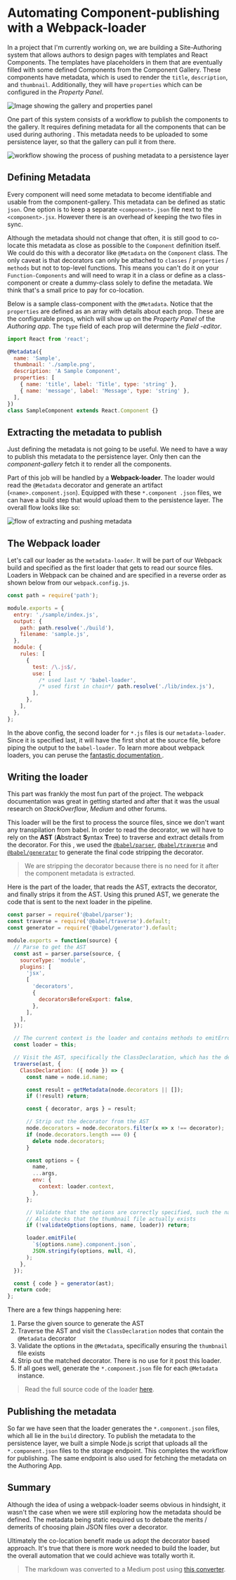 # Automating Component-publishing with a Webpack-loader

In a project that I'm currently working on, we are building a Site-Authoring system that allows
authors to design pages with templates and React Components. The templates have placeholders in them that are
eventually filled with some defined Components from the Component Gallery. These components have
metadata, which is used to render the `title`, `description`, and `thumbnail`. Additionally, they
will have `properties` which can be configured in the _Property Panel_.

![Image showing the gallery and properties panel](images/authoring-app.png)

One part of this system consists of a workflow to publish the components to the
gallery. It requires defining metadata for all the components that can be used during authoring
. This metadata needs to be uploaded to some persistence layer, so that the gallery can pull it from there.

![workflow showing the process of pushing metadata to a persistence layer](images/publishing-workflow.png)

## Defining Metadata

Every component will need some metadata to become identifiable and usable from the component-gallery. This metadata can be defined as static `json`. One option is to keep a separate `<component>.json` file
next to the `<component>.jsx`. However there is an overhead of keeping the two files in sync.

Although the metadata should not change that often, it is still good to co-locate this metadata
as close as possible to the `Component` definition itself. We could do this with a decorator like
`@Metadata` on the `Component` class. The only caveat is that decorators can only be attached to
`classes` / `properties` / `methods` but not to top-level functions. This means you can't do it on
your
`Function-Components` and will need to wrap it in a class or define as a class-component or create
a dummy-class solely to define the metadata. We think that's a small price to pay for co-location.

Below is a sample class-component with the `@Metadata`. Notice that the `properties` are defined
as an
array with details about each prop. These are the configurable props, which will show up on the
_Property Panel_ of the _Authoring app_. The `type` field of each prop will determine the _field
-editor_.

```js
import React from 'react';

@Metadata({
  name: 'Sample',
  thumbnail: './sample.png',
  description: 'A Sample Component',
  properties: [
    { name: 'title', label: 'Title', type: 'string' },
    { name: 'message', label: 'Message', type: 'string' },
  ],
})
class SampleComponent extends React.Component {}
```

## Extracting the metadata to publish

Just defining the metadata is not going to be useful. We need to have a way to publish this
metadata to the persistence layer. Only then can the _component-gallery_ fetch it to render all
the components.

Part of this job will be handled by a **Webpack-loader**. The loader would read the `@Metadata`
decorator and generate an artifact (`<name>.component.json`). Equipped with these `*.component .json` files, we can have a build step that would upload them to the persistence layer. The
overall flow looks like so:

![flow of extracting and pushing metadata](images/publishing-workflow.png)

## The Webpack loader

Let's call our loader as the `metadata-loader`. It will be part of our Webpack build and
specified as the first loader that gets to read our source files. Loaders in Webpack can be
chained and are specified in a reverse order as shown below from our `webpack.config.js`.

```js
const path = require('path');

module.exports = {
  entry: './sample/index.js',
  output: {
    path: path.resolve('./build'),
    filename: 'sample.js',
  },
  module: {
    rules: [
      {
        test: /\.js$/,
        use: [
          /* used last */ 'babel-loader',
          /* used first in chain*/ path.resolve('./lib/index.js'),
        ],
      },
    ],
  },
};
```

In the above config, the second loader for `*.js` files is our `metadata-loader`. Since it is
specified last, it will have the first shot at the source file, before piping the output to the
`babel-loader`. To learn more about webpack loaders, you can peruse the [fantastic documentation
](https://webpack.js.org/api/loaders/).

## Writing the loader

This part was frankly the most fun part of the project. The webpack documentation was great in
getting started and after that it was the usual research on _StackOverflow_, _Medium_ and other
forums.

This loader will be the first to process the source files, since we don't want any
transpilation from babel. In order to read the decorator, we will have to rely on the **AST**
(**A**bstract **S**yntax **T**ree) to traverse and extract details from the decorator. For this
, we used the [`@babel/parser`](https://babeljs.io/docs/en/babel-parser),
[`@babel/traverse`](https://babeljs.io/docs/en/babel-traverse) and
[`@babel/generator`](https://babeljs.io/docs/en/babel-generator) to generate
the final code stripping the decorator.

> We are stripping the decorator because there is no need for it after the component metadata is
> extracted.

Here is the part of the loader, that reads the AST, extracts the decorator, and finally strips it
from the AST. Using this pruned AST, we generate the code that is sent to the next loader in
the pipeline.

```js
const parser = require('@babel/parser');
const traverse = require('@babel/traverse').default;
const generator = require('@babel/generator').default;

module.exports = function(source) {
  // Parse to get the AST
  const ast = parser.parse(source, {
    sourceType: 'module',
    plugins: [
      'jsx',
      [
        'decorators',
        {
          decoratorsBeforeExport: false,
        },
      ],
    ],
  });

  // The current context is the loader and contains methods to emitError, emitFile etc.
  const loader = this;

  // Visit the AST, specifically the ClassDeclaration, which has the decorator
  traverse(ast, {
    ClassDeclaration: ({ node }) => {
      const name = node.id.name;

      const result = getMetadata(node.decorators || []);
      if (!result) return;

      const { decorator, args } = result;

      // Strip out the decorator from the AST
      node.decorators = node.decorators.filter(x => x !== decorator);
      if (node.decorators.length === 0) {
        delete node.decorators;
      }

      const options = {
        name,
        ...args,
        env: {
          context: loader.context,
        },
      };

      // Validate that the options are correctly specified, such the name, description, thumbnail.
      // Also checks that the thumbnail file actually exists
      if (!validateOptions(options, name, loader)) return;

      loader.emitFile(
        `${options.name}.component.json`,
        JSON.stringify(options, null, 4),
      );
    },
  });

  const { code } = generator(ast);
  return code;
};
```

There are a few things happening here:

1. Parse the given source to generate the AST
1. Traverse the AST and visit the `ClassDeclaration` nodes that contain the `@Metadata` decorator
1. Validate the options in the `@Metadata`, specifically ensuring the `thumbnail` file exists
1. Strip out the matched decorator. There is no use for it post this loader.
1. If all goes well, generate the `*.component.json` file for each `@Metadata` instance.

> Read the full source code of the loader [here](lib/index.js).

## Publishing the metadata

So far we have seen that the loader generates the `*.component.json` files, which all lie in the
`build` directory. To publish the metadata to the persistence layer, we built a simple Node.js
script that uploads all the `*.component.json` files to the storage endpoint. This completes the
workflow for publishing.
The same endpoint is also used for fetching the metadata on the Authoring App.

## Summary

Although the idea of using a webpack-loader seems obvious in hindsight, it wasn't the case when
we were still exploring how the metadata should be defined. The metadata being static required
us to debate the merits / demerits of choosing plain JSON files over a decorator.

Ultimately
the co-location benefit made us adopt the decorator based approach. It's true that there is
more work needed to build the loader, but the overall automation that we could achieve was
totally worth it.

> The markdown was converted to a Medium post using [this converter](http://markdown-to-medium.surge.sh/).
